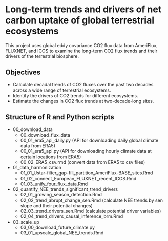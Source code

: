 # Long-term trends and drivers of net carbon uptake of global terrestrial ecosystems

This project uses global eddy covariance CO2 flux data from AmeriFlux, FLUXNET, and ICOS to examine the long-term CO2 flux trends and their drivers of the terrestrial biosphere.

## Objectives

-   Calculate decadal trends of CO2 fluxes over the past two decades across a wide range of terrestrial ecosystems.
-   Identify the drivers of CO2 trends for different ecosystems.
-   Estimate the changes in CO2 flux trends at two-decade-long sites.

## Structure of R and Python scripts

-   00_download_data
    -   00_download_flux_data
    -   00_01_era5_api_daily.py (API for downloading daily global climate data from ERA5)
    -   00_01_era5_api.py (API for downloading hourly climate data at certain locations from ERA5)
    -   00_02_ERA5_csv.rmd (convert data from ERA5 to csv files)
-   01_data_harmonization
    -   01_01_Ustar-filter_gap-fill_partition_AmeriFlux-BASE_sites.Rmd
    -   01_02_connect_European_FLUXNET_recent_ICOS.Rmd
    -   01_03_unify_four_flux_data.Rmd
-   02_quantify_NEE_trends_significant_trend_drivers
    -   02_01_growing_season_detection.Rmd
    -   02_02_trend_abrupt_change_sen.Rmd (calculate NEE trends by sen slope and their potential changes)
    -   02_03_trend_drivers_sen.Rmd (calculate potential driver variables)
    -   02_04_trend_drivers_causal_inference_brm.Rmd
-   03_scale_up
    -   03_00_download_future_climate.py
    -   03_01_upscale_global_NEE_trends.Rmd
